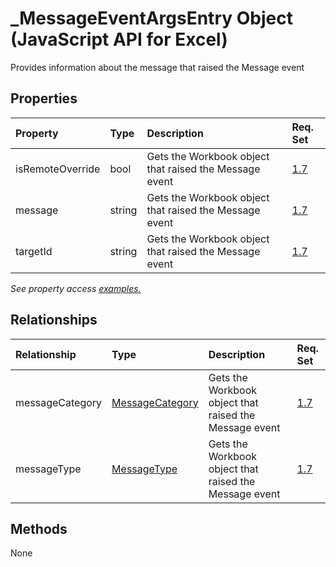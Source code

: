 # _MessageEventArgsEntry Object (JavaScript API for Excel)

Provides information about the message that raised the Message event

## Properties

| Property	   | Type	|Description| Req. Set|
|:---------------|:--------|:----------|:----|
|isRemoteOverride|bool|Gets the Workbook object that raised the Message event|[1.7](../requirement-sets/excel-api-requirement-sets.md)|
|message|string|Gets the Workbook object that raised the Message event|[1.7](../requirement-sets/excel-api-requirement-sets.md)|
|targetId|string|Gets the Workbook object that raised the Message event|[1.7](../requirement-sets/excel-api-requirement-sets.md)|

_See property access [examples.](#property-access-examples)_

## Relationships
| Relationship | Type	|Description| Req. Set|
|:---------------|:--------|:----------|:----|
|messageCategory|[MessageCategory](messagecategory.md)|Gets the Workbook object that raised the Message event|[1.7](../requirement-sets/excel-api-requirement-sets.md)|
|messageType|[MessageType](messagetype.md)|Gets the Workbook object that raised the Message event|[1.7](../requirement-sets/excel-api-requirement-sets.md)|

## Methods
None

